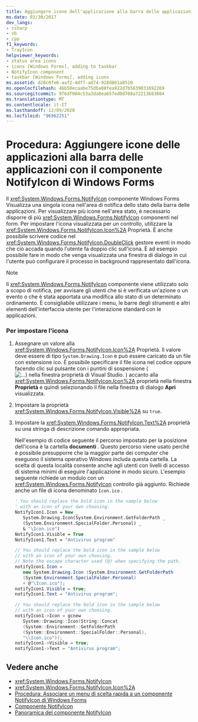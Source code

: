 ```yaml
---
title: Aggiungere icone dell'applicazione alla barra delle applicazioni con il componente NotifyIcon
ms.date: 03/30/2017
dev_langs:
- csharp
- vb
- cpp
f1_keywords:
- TrayIcon
helpviewer_keywords:
- status area icons
- icons [Windows Forms], adding to taskbar
- NotifyIcon component
- taskbar [Windows Forms], adding icons
ms.assetid: d28c0fe6-aaf2-4df7-ad74-928d861a8510
ms.openlocfilehash: 46b50ecaabe75dba08fea922d7b5639031692269
ms.sourcegitcommit: 9f6df084c53a3da0ea657ed0d708a72213683084
ms.translationtype: MT
ms.contentlocale: it-IT
ms.lasthandoff: 12/09/2020
ms.locfileid: "96962251"
---
```

# <a name="how-to-add-application-icons-to-the-taskbar-with-the-windows-forms-notifyicon-component"></a>Procedura: Aggiungere icone delle applicazioni alla barra delle applicazioni con il componente NotifyIcon di Windows Forms

Il <xref:System.Windows.Forms.NotifyIcon> componente Windows Forms Visualizza una singola icona nell'area di notifica dello stato della barra delle applicazioni. Per visualizzare più icone nell'area stato, è necessario disporre di più <xref:System.Windows.Forms.NotifyIcon> componenti nel form. Per impostare l'icona visualizzata per un controllo, utilizzare la <xref:System.Windows.Forms.NotifyIcon.Icon%2A> Proprietà. È anche possibile scrivere codice nel <xref:System.Windows.Forms.NotifyIcon.DoubleClick> gestore eventi in modo che ciò accada quando l'utente fa doppio clic sull'icona. È ad esempio possibile fare in modo che venga visualizzata una finestra di dialogo in cui l'utente può configurare il processo in background rappresentato dall'icona.

> [!NOTE]
> Il <xref:System.Windows.Forms.NotifyIcon> componente viene utilizzato solo a scopo di notifica, per avvisare gli utenti che si è verificata un'azione o un evento o che è stata apportata una modifica allo stato di un determinato ordinamento. È consigliabile utilizzare i menu, le barre degli strumenti e altri elementi dell'interfaccia utente per l'interazione standard con le applicazioni.

### <a name="to-set-the-icon"></a>Per impostare l'icona

1. Assegnare un valore alla <xref:System.Windows.Forms.NotifyIcon.Icon%2A> Proprietà. Il valore deve essere di tipo `System.Drawing.Icon` e può essere caricato da un file con estensione ico. È possibile specificare il file icona nel codice oppure facendo clic sul pulsante con i puntini di sospensione ( ![ ...) nella finestra proprietà di Visual Studio. ](./media/visual-studio-ellipsis-button.png) ) accanto alla <xref:System.Windows.Forms.NotifyIcon.Icon%2A> proprietà nella finestra **Proprietà** e quindi selezionando il file nella finestra di dialogo **Apri** visualizzata.

2. Impostare la proprietà <xref:System.Windows.Forms.NotifyIcon.Visible%2A> su `true`.

3. Impostare la <xref:System.Windows.Forms.NotifyIcon.Text%2A> proprietà su una stringa di descrizione comando appropriata.

     Nell'esempio di codice seguente il percorso impostato per la posizione dell'icona è la cartella **documenti** . Questo percorso viene usato perché è possibile presupporre che la maggior parte dei computer che eseguono il sistema operativo Windows includa questa cartella. La scelta di questa località consente anche agli utenti con livelli di accesso di sistema minimi di eseguire l'applicazione in modo sicuro. L'esempio seguente richiede un modulo con un <xref:System.Windows.Forms.NotifyIcon> controllo già aggiunto. Richiede anche un file di icona denominato `Icon.ico` .

    ```vb
    ' You should replace the bold icon in the sample below
    ' with an icon of your own choosing.
    NotifyIcon1.Icon = New _
       System.Drawing.Icon(System.Environment.GetFolderPath _
       (System.Environment.SpecialFolder.Personal) _
       & "\Icon.ico")
    NotifyIcon1.Visible = True
    NotifyIcon1.Text = "Antivirus program"
    ```

    ```csharp
    // You should replace the bold icon in the sample below
    // with an icon of your own choosing.
    // Note the escape character used (@) when specifying the path.
    notifyIcon1.Icon =
       new System.Drawing.Icon (System.Environment.GetFolderPath
       (System.Environment.SpecialFolder.Personal)
       + @"\Icon.ico");
    notifyIcon1.Visible = true;
    notifyIcon1.Text = "Antivirus program";
    ```

    ```cpp
    // You should replace the bold icon in the sample below
    // with an icon of your own choosing.
    notifyIcon1->Icon = gcnew
       System::Drawing::Icon(String::Concat
       (System::Environment::GetFolderPath
       (System::Environment::SpecialFolder::Personal),
       "\\Icon.ico"));
    notifyIcon1->Visible = true;
    notifyIcon1->Text = "Antivirus program";
    ```

## <a name="see-also"></a>Vedere anche

- <xref:System.Windows.Forms.NotifyIcon>
- <xref:System.Windows.Forms.NotifyIcon.Icon%2A>
- [Procedura: Associare un menu di scelta rapida a un componente NotifyIcon di Windows Forms](how-to-associate-a-shortcut-menu-with-a-windows-forms-notifyicon-component.md)
- [Componente NotifyIcon](notifyicon-component-windows-forms.md)
- [Panoramica del componente NotifyIcon](notifyicon-component-overview-windows-forms.md)
